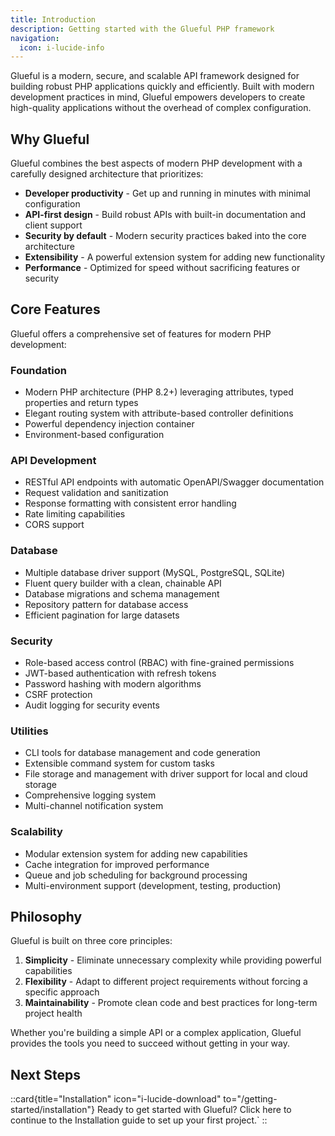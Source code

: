 ```yaml
---
title: Introduction
description: Getting started with the Glueful PHP framework
navigation:
  icon: i-lucide-info
---
```


Glueful is a modern, secure, and scalable API framework designed for building robust PHP applications quickly and efficiently. Built with modern development practices in mind, Glueful empowers developers to create high-quality applications without the overhead of complex configuration.

## Why Glueful

Glueful combines the best aspects of modern PHP development with a carefully designed architecture that prioritizes:

- **Developer productivity** - Get up and running in minutes with minimal configuration
- **API-first design** - Build robust APIs with built-in documentation and client support
- **Security by default** - Modern security practices baked into the core architecture
- **Extensibility** - A powerful extension system for adding new functionality
- **Performance** - Optimized for speed without sacrificing features or security

## Core Features

Glueful offers a comprehensive set of features for modern PHP development:

### Foundation

- Modern PHP architecture (PHP 8.2+) leveraging attributes, typed properties and return types
- Elegant routing system with attribute-based controller definitions
- Powerful dependency injection container
- Environment-based configuration

### API Development

- RESTful API endpoints with automatic OpenAPI/Swagger documentation
- Request validation and sanitization
- Response formatting with consistent error handling
- Rate limiting capabilities
- CORS support

### Database

- Multiple database driver support (MySQL, PostgreSQL, SQLite)
- Fluent query builder with a clean, chainable API
- Database migrations and schema management
- Repository pattern for database access
- Efficient pagination for large datasets

### Security

- Role-based access control (RBAC) with fine-grained permissions
- JWT-based authentication with refresh tokens
- Password hashing with modern algorithms
- CSRF protection
- Audit logging for security events

### Utilities

- CLI tools for database management and code generation
- Extensible command system for custom tasks
- File storage and management with driver support for local and cloud storage
- Comprehensive logging system
- Multi-channel notification system

### Scalability

- Modular extension system for adding new capabilities
- Cache integration for improved performance
- Queue and job scheduling for background processing
- Multi-environment support (development, testing, production)

## Philosophy

Glueful is built on three core principles:

1. **Simplicity** - Eliminate unnecessary complexity while providing powerful capabilities
2. **Flexibility** - Adapt to different project requirements without forcing a specific approach
3. **Maintainability** - Promote clean code and best practices for long-term project health

Whether you're building a simple API or a complex application, Glueful provides the tools you need to succeed without getting in your way.

## Next Steps

::card{title="Installation" icon="i-lucide-download" to="/getting-started/installation"}
Ready to get started with Glueful? Click here to continue to the Installation guide to set up your first project.`
::